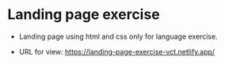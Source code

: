 # Landing page exercise

 - Landing page using html and css only for language exercise.

 - URL for view: https://landing-page-exercise-vct.netlify.app/
